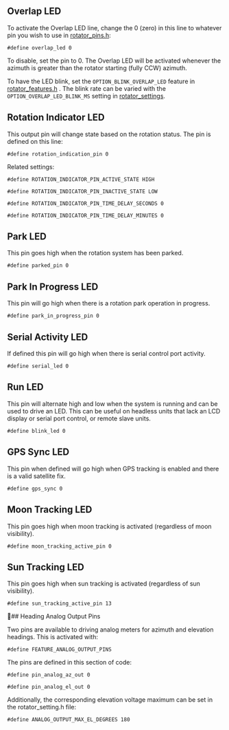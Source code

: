 ## Overlap LED

To activate the Overlap LED line, change the 0 (zero) in this line to whatever pin you wish to use in [rotator_pins.h](https://github.com/k3ng/k3ng_rotator_controller/blob/master/rotator_pins.h):

`#define overlap_led 0`

To disable, set the pin to 0.  The Overlap LED will be activated whenever the azimuth is greater than the rotator 
starting (fully CCW) azimuth.

To have the LED blink, set the `OPTION_BLINK_OVERLAP_LED` feature in [rotator_features.h](https://github.com/k3ng/k3ng_rotator_controller/blob/master/rotator_features.h) .  The blink rate can be varied with the `OPTION_OVERLAP_LED_BLINK_MS` setting in [rotator_settings](https://github.com/k3ng/k3ng_rotator_controller/blob/master/rotator_settings.h).

## Rotation Indicator LED

This output pin will change state based on the rotation status.  The pin is defined on this line:

`#define rotation_indication_pin 0`

Related settings:

`#define ROTATION_INDICATOR_PIN_ACTIVE_STATE HIGH`

`#define ROTATION_INDICATOR_PIN_INACTIVE_STATE LOW`

`#define ROTATION_INDICATOR_PIN_TIME_DELAY_SECONDS 0`

`#define ROTATION_INDICATOR_PIN_TIME_DELAY_MINUTES 0`

## Park LED

This pin goes high when the rotation system has been parked.

`#define parked_pin 0  `

## Park In Progress LED

This pin will go high when there is a rotation park operation in progress.

`#define park_in_progress_pin 0 `

## Serial Activity LED

If defined this pin will go high when there is serial control port activity.

`#define serial_led 0 `

## Run LED

This pin will alternate high and low when the system is running and can be used to drive an LED.  This can be useful on headless units that lack an LCD display or serial port control, or remote slave units.

`#define blink_led 0`

## GPS Sync LED

This pin when defined will go high when GPS tracking is enabled and there is a valid satellite fix. 

`#define gps_sync 0`

## Moon Tracking LED

This pin goes high when moon tracking is activated (regardless of moon visibility).

`#define moon_tracking_active_pin 0 `

## Sun Tracking LED

This pin goes high when sun tracking is activated (regardless of sun visibility).

`#define sun_tracking_active_pin 13 `

## Heading Analog Output Pins

Two pins are available to driving analog meters for azimuth and elevation headings.  This is activated with:

`#define FEATURE_ANALOG_OUTPUT_PINS`

The pins are defined in this section of code:

`#define pin_analog_az_out 0`

`#define pin_analog_el_out 0`

Additionally, the corresponding elevation voltage maximum can be set in the rotator_setting.h file:

`#define ANALOG_OUTPUT_MAX_EL_DEGREES 180`